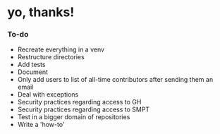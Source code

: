 # yo, thanks!

### To-do
- Recreate everything in a venv
- Restructure directories
- Add tests
- Document
- Only add users to list of all-time contributors after sending them an email
- Deal with exceptions
- Security practices regarding access to GH
- Security practices regarding access to SMPT
- Test in a bigger domain of repositories
- Write a 'how-to'
